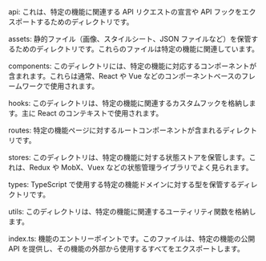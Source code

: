 api: これは、特定の機能に関連する API リクエストの宣言や API フックをエクスポートするためのディレクトリです。

assets: 静的ファイル（画像、スタイルシート、JSON ファイルなど）を保管するためのディレクトリです。これらのファイルは特定の機能に関連しています。

components: このディレクトリには、特定の機能に対応するコンポーネントが含まれます。これらは通常、React や Vue などのコンポーネントベースのフレームワークで使用されます。

hooks: このディレクトリは、特定の機能に関連するカスタムフックを格納します。主に React のコンテキストで使用されます。

routes: 特定の機能ページに対するルートコンポーネントが含まれるディレクトリです。

stores: このディレクトリは、特定の機能に対する状態ストアを保管します。これは、Redux や MobX、Vuex などの状態管理ライブラリでよく見られます。

types: TypeScript で使用する特定の機能ドメインに対する型を保管するディレクトリです。

utils: このディレクトリは、特定の機能に関連するユーティリティ関数を格納します。

index.ts: 機能のエントリーポイントです。このファイルは、特定の機能の公開 API を提供し、その機能の外部から使用するすべてをエクスポートします。
